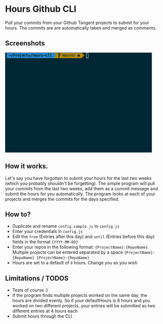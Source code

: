 # Hours Github CLI
Pull your commits from your Github Tangent projects to submit for your hours.
The commits are are automatically taken and merged as comments.

## Screenshots
![](overview.gif)

## How it works.
Let's say you have forgotten to submit your hours for the last two weeks (which you probably shouldn't be forgetting). The simple program will pull your commits from the last two weeks, add them as a commit message and submit the hours for you automatically. The program looks at each of your projects and merges the commits for the days specified.

## How to?
* Duplicate and rename `config.sample.js` to `config.js`
* Enter your credentials in `config.js`
* Edit the `from` (Entries after this day) and `until` (Entries before this day) fields in the format `{YYYY-MM-DD}`
* Enter your repos in the following format: `{ProjectName}:{RepoName}`. Multiple projects can be entered separated by a space `{ProjectName}:{RepoName} {ProjectName}:{RepoName}`
* Hours are set to a default of `9` hours. Change you as you wish

## Limitations / TODOS
* Tests of course :)
* If the program finds multiple projects worked on the same day, the hours are divided evenly. So if your defaultHours is 8 hours and you worked on two different projects, your entries will be submitted as two different entries at 4 hours each
* Submit hours through the CLI
